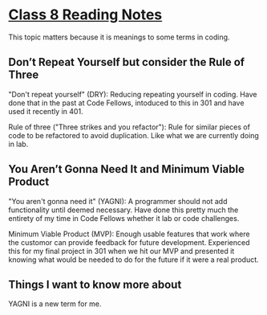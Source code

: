 # [Class 8 Reading Notes](https://github.com/snur206/reading-notes/blob/main/401/class8notes.md)

This topic matters because it is meanings to some terms in coding.

## Don’t Repeat Yourself but consider the Rule of Three

"Don't repeat yourself" (DRY): Reducing repeating yourself in coding. Have done that in the past at Code Fellows, intoduced to this in 301 and have used it recently in 401.

Rule of three ("Three strikes and you refactor"): Rule for similar pieces of code to be refactored to avoid duplication. Like what we are currently doing in lab.

## You Aren’t Gonna Need It and Minimum Viable Product

"You aren't gonna need it" (YAGNI): A programmer should not add functionality until deemed necessary. Have done this pretty much the entirety of my time in Code Fellows whether it lab or code challenges.

Minimum Viable Product (MVP): Enough usable features that work where the customor can provide feedback for future development. Experienced this for my final project in 301 when we hit our MVP and presented it knowing what would be needed to do for the future if it were a real product.

## Things I want to know more about

YAGNI is a new term for me.
